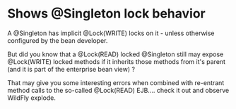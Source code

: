 # Shows @Singleton lock behavior

A @Singleton has implicit @Lock(WRITE) locks on it - unless otherwise configured by the bean developer.

But did you know that a @Lock(READ) locked @Singleton still may expose @Lock(WRITE) locked methods if it inherits those methods from it's parent (and it is part of the enterprise bean view) ?

That may give you some interesting errors when combined with re-entrant method calls to the so-called @Lock(READ) EJB.... check it out and observe WildFly explode.

